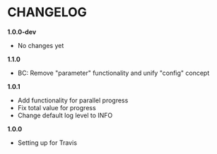 # CHANGELOG

**1.0.0-dev**

- No changes yet

**1.1.0**

- BC: Remove "parameter" functionality and unify "config" concept

**1.0.1**

- Add functionality for parallel progress
- Fix total value for progress
- Change default log level to INFO

**1.0.0**

- Setting up for Travis
